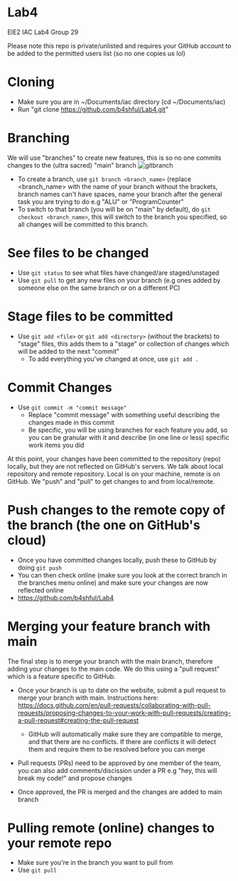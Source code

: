 # Lab4
EIE2 IAC Lab4 Group 29

 Please note this repo is private/unlisted and requires your GitHub account to be added to the permitted users list (so no one copies us lol) 

# Cloning
- Make sure you are in ~/Documents/iac directory (cd ~/Documents/iac)
- Run "git clone https://github.com/b4shful/Lab4.git"

# Branching
We will use "branches" to create new features, this is so no one commits changes to the (ultra sacred) "main" branch
![gitbranch](https://user-images.githubusercontent.com/28313200/202689014-069fd77e-33ff-4a0e-ae4f-93839e2e3509.png)

- To create a branch, use `git branch <branch_name>` (replace <branch_name> with the name of your branch without the brackets, branch names can't have spaces, name your branch after the general task you are trying to do e.g "ALU" or "ProgramCounter"
- To switch to that branch (you will be on "main" by default), do `git checkout <branch_name>`, this will switch to the branch you specified, so all changes will be committed to this branch.

# See files to be changed
- Use `git status` to see what files have changed/are staged/unstaged
- Use `git pull` to get any new files on your branch (e.g ones added by someone else on the same branch or on a different PC)

# Stage files to be committed
- Use `git add <file>` or `git add <directory>` (without the brackets) to "stage" files, this adds them to a "stage" or collection of changes which will be added to the next "commit"
    - To add everything you've changed at once, use `git add .`
    
# Commit Changes
- Use `git commit -m "commit message"`
    - Replace "commit message" with something useful describing the changes made in this commit
    - Be specific, you will be using branches for each feature you add, so you can be granular with it and describe (in one line or less) specific work items you did
    
At this point, your changes have been committed to the repository (repo) locally, but they are not reflected on GitHub's servers. We talk about local repository and remote repository. Local is on your machine, remote is on GitHub. We "push" and "pull" to get changes to and from local/remote. 

# Push changes to the remote copy of the branch (the one on GitHub's cloud)
- Once you have committed changes locally, push these to GitHub by doing `git push`
- You can then check online (make sure you look at the correct branch in the branches menu online) and make sure your changes are now reflected online
- https://github.com/b4shful/Lab4 

# Merging your feature branch with main
The final step is to merge your branch with the main branch, therefore adding your changes to the main code.
We do this using a "pull request" which is a feature specific to GitHub.

- Once your branch is up to date on the website, submit a pull request to merge your branch with main. Instructions here:
https://docs.github.com/en/pull-requests/collaborating-with-pull-requests/proposing-changes-to-your-work-with-pull-requests/creating-a-pull-request#creating-the-pull-request

    - GitHub will automatically make sure they are compatible to merge, and that there are no conflicts. If there are conflicts it will detect them and require them to be resolved before you can merge
    
- Pull requests (PRs) need to be approved by one member of the team, you can also add comments/discission under a PR e.g "hey, this will break my code!" and propose changes

- Once approved, the PR is merged and the changes are added to main branch

# Pulling remote (online) changes to your remote repo
- Make sure you're in the branch you want to pull from
- Use `git pull`

